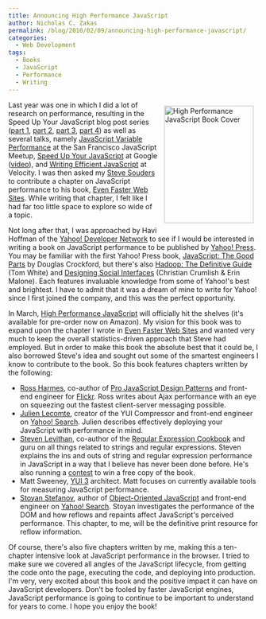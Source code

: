 ```yaml
---
title: Announcing High Performance JavaScript
author: Nicholas C. Zakas
permalink: /blog/2010/02/09/announcing-high-performance-javascript/
categories:
  - Web Development
tags:
  - Books
  - JavaScript
  - Performance
  - Writing
---
```

[<img style="padding:10px" src="http://i764.photobucket.com/albums/xx289/nzakas/nczonline/hpjs_big.png" alt="High Performance JavaScript Book Cover" width="180" height="236" align="right" />][1]Last year was one in which I did a lot of research on performance, resulting in the Speed Up Your JavaScript blog post series ([part 1][2], [part 2][3], [part 3][4], [part 4][5]) as well as several talks, namely [JavaScript Variable Performance][6] at the San Francisco JavaScript Meetup, [Speed Up Your JavaScript][7] at Google ([video][8]), and [Writing Efficient JavaScript][9] at Velocity. I was then asked my [Steve Souders][10] to contribute a chapter on JavaScript performance to his book, [Even Faster Web Sites][11]. While writing that chapter, I felt like I had far too little space to explore so wide of a topic.

Not long after that, I was approached by Havi Hoffman of the [Yahoo! Developer Network][12] to see if I would be interested in writing a book on JavaScript performance to be published by [Yahoo! Press][13]. You may be familiar with the first Yahoo! Press book, [JavaScript: The Good Parts][14] by Douglas Crockford, but there's also [Hadoop: The Definitive Guide][15] (Tom White) and [Designing Social Interfaces][16] (Christian Crumlish & Erin Malone). Each features invaluable knowledge from some of Yahoo!'s best and brightest. I have to admit that it was a dream of mine to write for Yahoo! since I first joined the company, and this was the perfect opportunity.

In March, [High Performance JavaScript][1] will officially hit the shelves (it's available for pre-order now on Amazon). My vision for this book was to expand upon the chapter I wrote in [Even Faster Web Sites][11] and wanted very much to keep the overall statistics-driven approach that Steve had employed. But in order to make this book the absolute best that it could be, I also borrowed Steve's idea and sought out some of the smartest engineers I know to contribute to the book. So this book features chapters written by the following:

  * [Ross Harmes][17], co-author of [Pro JavaScript Design Patterns][18] and front-end engineer for [Flickr][19]. Ross writes about Ajax performance with an eye on squeezing out the fastest client-server messaging possible.
  * [Julien Lecomte][20], creator of the YUI Compressor and front-end engineer on [Yahoo! Search][21]. Julien describes effectively deploying your JavaScript with performance in mind.
  * [Steven Levithan][22], co-author of the [Regular Expression Cookbook][23] and guru on all things related to strings and regular expressions. Steven explains the ins and outs of string and regular expression performance in JavaScript in a way that I believe has never been done before. He's also running a [contest][24] to win a free copy of the book.
  * Matt Sweeney, [YUI 3][25] architect. Matt focuses on currently available tools for measuring JavaScript performance.
  * [Stoyan Stefanov][26], author of [Object-Oriented JavaScript][27] and front-end engineer on [Yahoo! Search][21]. Stoyan investigates the performance of the DOM and how reflows and repaints affect JavaScript's perceived performance. This chapter, to me, will be the definitive print resource for reflow information.

Of course, there's also five chapters written by me, making this a ten-chapter intensive look at JavaScript performance in the browser. I tried to make sure we covered all angles of the JavaScript lifecycle, from getting the code onto the page, executing the code, and deploying into production. I'm very, very excited about this book and the positive impact it can have on JavaScript developers. Don't be fooled by faster JavaScript engines, JavaScript performance is going to continue to be important to understand for years to come. I hope you enjoy the book!

 [1]: http://www.amazon.com/gp/product/059680279X?ie=UTF8&tag=nczonline-20&linkCode=as2&camp=1789&creative=390957&creativeASIN=059680279X
 [2]: {{site.url}}/blog/2009/01/13/speed-up-your-javascript-part-1/
 [3]: {{site.url}}/blog/2009/01/20/speed-up-your-javascript-part-2/
 [4]: {{site.url}}/blog/2009/01/27/speed-up-your-javascript-part-3/
 [5]: {{site.url}}/blog/2009/02/03/speed-up-your-javascript-part-4/
 [6]: http://www.slideshare.net/nzakas/java-script-variable-performance-presentation
 [7]: http://www.slideshare.net/nzakas/speed-up-your-javascript
 [8]: http://www.youtube.com/watch?v=mHtdZgou0qU
 [9]: http://www.slideshare.net/nzakas/writing-efficient-javascript
 [10]: http://www.stevesouders.com
 [11]: http://www.amazon.com/gp/product/0596522304?ie=UTF8&tag=nczonline-20&link_code=as3&camp=211189&creative=373489&creativeASIN=0596522304
 [12]: http://developer.yahoo.com
 [13]: http://developer.yahoo.com/yahoopress/
 [14]: http://www.amazon.com/gp/product/0596517742?ie=UTF8&tag=nczonline-20&linkCode=as2&camp=1789&creative=390957&creativeASIN=0596517742
 [15]: http://www.amazon.com/gp/product/0596521979?ie=UTF8&tag=nczonline-20&linkCode=as2&camp=1789&creative=390957&creativeASIN=0596521979
 [16]: http://www.amazon.com/gp/product/0596154925?ie=UTF8&tag=nczonline-20&linkCode=as2&camp=1789&creative=390957&creativeASIN=0596154925
 [17]: http://techfoolery.com/
 [18]: http://www.amazon.com/gp/product/159059908X?ie=UTF8&tag=nczonline-20&linkCode=as2&camp=1789&creative=390957&creativeASIN=159059908X
 [19]: http://www.flickr.com
 [20]: http://www.julienlecomte.net/
 [21]: http://search.yahoo.com
 [22]: http://blog.stevenlevithan.com/
 [23]: http://www.amazon.com/gp/product/0596520689?ie=UTF8&tag=nczonline-20&linkCode=as2&camp=1789&creative=390957&creativeASIN=0596520689
 [24]: http://blog.stevenlevithan.com/archives/high-performance-javascript
 [25]: http://developer.yahoo.com/yui/3/
 [26]: http://www.phpied.com
 [27]: http://www.amazon.com/gp/product/1847194141?ie=UTF8&tag=nczonline-20&linkCode=as2&camp=1789&creative=390957&creativeASIN=1847194141
